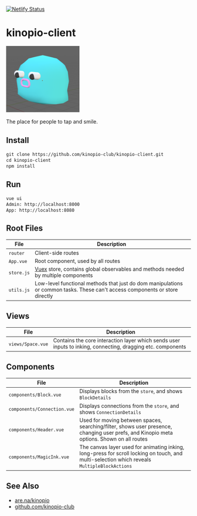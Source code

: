 [![Netlify Status](https://api.netlify.com/api/v1/badges/f8ef64eb-39f9-46c6-b042-635a8704cc42/deploy-status)](https://app.netlify.com/sites/kinopio-client/deploys)

# kinopio-client

<img src="./src/assets/logo.png" alt="logo" width="200">

The place for people to tap and smile.

## Install

```
git clone https://github.com/kinopio-club/kinopio-client.git
cd kinopio-client
npm install
```

## Run

```
vue ui
Admin: http://localhost:8000
App: http://localhost:8080
```

## Root Files

| File | Description |
| ------------- |-------------|
| `router` | Client-side routes |
| `App.vue` | Root component, used by all routes|
| `store.js` | [Vuex](https://vuex.vuejs.org/) store, contains global observables and methods needed by multiple components |
| `utils.js` | Low-level functional methods that just do dom manipulations or common tasks. These can't access components or store directly |

## Views

| File | Description |
| ------------- |-------------|
| `views/Space.vue` | Contains the core interaction layer which sends user inputs to inking, connecting, dragging etc. components |

## Components

| File | Description |
| ------------- |-------------|
| `components/Block.vue` | Displays blocks from the `store`, and shows `BlockDetails` |
| `components/Connection.vue` | Displays connections from the `store`, and shows `ConnectionDetails` |
| `components/Header.vue` | Used for moving between spaces, searching/filter, shows user presence, changing user prefs, and Kinopio meta options. Shown on all routes |
| `components/MagicInk.vue` | The canvas layer used for animating inking, long-press for scroll locking on touch, and multi-selection which reveals `MultipleBlockActions` |


## See Also

- [are.na/kinopio](https://www.are.na/kinopio)
- [github.com/kinopio-club](https://github.com/kinopio-club)
